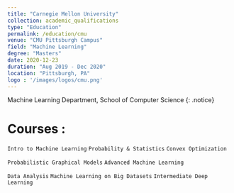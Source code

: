 ```yaml
---
title: "Carnegie Mellon University"
collection: academic_qualifications
type: "Education"
permalink: /education/cmu
venue: "CMU Pittsburgh Campus"
field: "Machine Learning"
degree: "Masters"
date: 2020-12-23
duration: "Aug 2019 - Dec 2020"
location: "Pittsburgh, PA"
logo : '/images/logos/cmu.png'
---
```


Machine Learning Department, School of Computer Science
{: .notice}

Courses :
===
`Intro to Machine Learning` `Probability & Statistics` `Convex Optimization`  

`Probabilistic Graphical Models`  `Advanced Machine Learning`   

`Data Analysis`  `Machine Learning on Big Datasets` `Intermediate Deep Learning `  
